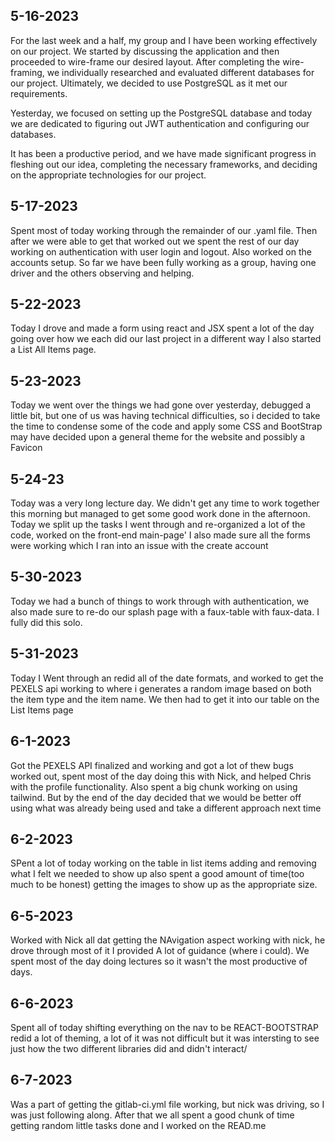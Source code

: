 ## 5-16-2023
For the last week and a half, my group and I have been working effectively
on our project. We started by discussing the application and then proceeded to
wire-frame our desired layout. After completing the wire-framing, we individually
researched and evaluated different databases for our project. Ultimately,
we decided to use PostgreSQL as it met our requirements.

Yesterday, we focused on setting up the PostgreSQL database and today we are
dedicated to figuring out JWT authentication and configuring our databases.

It has been a productive period, and we have made significant progress
in fleshing out our idea, completing the necessary frameworks,
and deciding on the appropriate technologies for our project.

## 5-17-2023
Spent most of today working through the remainder of our .yaml file.
Then after we were able to get that worked out
we spent the rest of our day working on authentication with user login and logout.
Also worked on the accounts setup.
So far we have been fully working as a group, having one driver and
the others observing and helping.

## 5-22-2023
Today I drove and made a form using react and JSX spent a lot of the day
going over how we each did our last project in a different way
I also started a List All Items page.


## 5-23-2023
Today we went over the things we had gone over yesterday,
debugged a little bit, but one of us was having technical difficulties,
so i decided to take the time to condense some of the code and apply some CSS and BootStrap
may have decided upon a general theme for the website and possibly a Favicon

## 5-24-23
Today was a very long lecture day. We didn't get any time to work together this morning but
managed to get some good work done in the afternoon. Today we split up the tasks
I went through and re-organized a lot of the code, worked on the front-end main-page'
I also made sure all the forms were working which I ran into an issue with the create account

## 5-30-2023
Today we had a bunch of things to work through with authentication, we also made sure to re-do our
splash page with a faux-table with faux-data. I fully did this solo.

## 5-31-2023
Today I Went through an redid all of the date formats, and worked to get the PEXELS api
working to where i generates a random image based on both the item type and the item name. We then had
to get it into our table on the List Items page

## 6-1-2023
Got the PEXELS API finalized and working and got a lot of thew bugs worked out,
spent most of the day doing this with Nick, and helped Chris with the profile functionality. Also spent a big chunk working on using tailwind. But by the end of the day decided that we would be better off using what was already being used and take a different approach next time

## 6-2-2023
SPent a lot of today working on the table in list items adding and removing what I felt we needed to show up
also spent a good amount of time(too much to be honest) getting the images to show up as the appropriate size.

## 6-5-2023

Worked with Nick all dat getting the NAvigation aspect working with nick, he drove through most of it
I provided A lot of guidance (where i could). We spent most of the day doing lectures so it wasn't the most productive of days.

## 6-6-2023
Spent all of today shifting everything on the nav to be REACT-BOOTSTRAP redid a lot of theming, a lot of it was not difficult but it was intersting to see just how the two different libraries did and didn't interact/

## 6-7-2023
Was a part of getting the gitlab-ci.yml file working, but nick was driving, so I was just following along. After that we all spent a good chunk of time getting random little tasks done and I worked on the READ.me 
